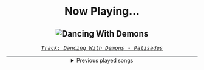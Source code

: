 <div align="center"> 
<h1>Now Playing...</h1>

![Dancing With Demons](https://i.scdn.co/image/ab67616d00001e02937c91edf78a7b6cbd51a909)
--
_<samp><a href="https://open.spotify.com/track/1H6Fuz44ZDQfOEeSCndzkd">Track: Dancing With Demons - Palisades</a></samp>_

<div style="border: 1px #4B5054 solid"></div>
<details>
  <summary>
    Previous played songs
  </summary>
  <table>
    <thead>
      <tr>
        <th>
          Artist
        </th>
        <th>
          Song
        </th>
        <th>
          Link
        </th>
      </tr>
    </thead>
    <tbody>
      <tr><td>Palisades</td><td>Dancing With Demons</td><td><a href="https://open.spotify.com/track/1H6Fuz44ZDQfOEeSCndzkd">https://open.spotify.com/track/1H6Fuz44ZDQfOEeSCndzkd</a></td></tr><tr><td>Palisades</td><td>Hard Feelings</td><td><a href="https://open.spotify.com/track/1kNrGuadOxpLlNRA2fo2DR">https://open.spotify.com/track/1kNrGuadOxpLlNRA2fo2DR</a></td></tr><tr><td>Palisades</td><td>Memories</td><td><a href="https://open.spotify.com/track/6cWhWHb9EbIX4lP3r9kE67">https://open.spotify.com/track/6cWhWHb9EbIX4lP3r9kE67</a></td></tr><tr><td>Palisades</td><td>Through Hell</td><td><a href="https://open.spotify.com/track/26HE6AP6CmJDhkyGRYrSht">https://open.spotify.com/track/26HE6AP6CmJDhkyGRYrSht</a></td></tr><tr><td>OCT</td><td>Don't Touch My Clogs</td><td><a href="https://open.spotify.com/track/4v8tyFARGc8p6z3Ri0xPLB">https://open.spotify.com/track/4v8tyFARGc8p6z3Ri0xPLB</a></td></tr><tr><td>OCT</td><td>Don't Touch My Clogs</td><td><a href="https://open.spotify.com/track/4v8tyFARGc8p6z3Ri0xPLB">https://open.spotify.com/track/4v8tyFARGc8p6z3Ri0xPLB</a></td></tr><tr><td>OCT</td><td>Don't Touch My Clogs</td><td><a href="https://open.spotify.com/track/4v8tyFARGc8p6z3Ri0xPLB">https://open.spotify.com/track/4v8tyFARGc8p6z3Ri0xPLB</a></td></tr><tr><td>OCT</td><td>Don't Touch My Clogs</td><td><a href="https://open.spotify.com/track/4v8tyFARGc8p6z3Ri0xPLB">https://open.spotify.com/track/4v8tyFARGc8p6z3Ri0xPLB</a></td></tr><tr><td>Dynazty</td><td>Apex</td><td><a href="https://open.spotify.com/track/0NEL2NUnH0CvGcsv1tJRt9">https://open.spotify.com/track/0NEL2NUnH0CvGcsv1tJRt9</a></td></tr><tr><td>Dynazty</td><td>Presence of Mind</td><td><a href="https://open.spotify.com/track/59S8Ygd3NlTfadqCyBiKDz">https://open.spotify.com/track/59S8Ygd3NlTfadqCyBiKDz</a></td></tr><tr><td>Dynazty</td><td>Paradise of the Architect</td><td><a href="https://open.spotify.com/track/7hqs3ETKRmNqS755z3a3S9">https://open.spotify.com/track/7hqs3ETKRmNqS755z3a3S9</a></td></tr><tr><td>Dynazty</td><td>The Man and the Elements</td><td><a href="https://open.spotify.com/track/4vtdjwr2ZyvdyYA6mrele1">https://open.spotify.com/track/4vtdjwr2ZyvdyYA6mrele1</a></td></tr><tr><td>Dynazty</td><td>The Dark Delight</td><td><a href="https://open.spotify.com/track/49BhHgwaPAJPrxk6WfcYBn">https://open.spotify.com/track/49BhHgwaPAJPrxk6WfcYBn</a></td></tr><tr><td>Dynazty</td><td>Heartless Madness</td><td><a href="https://open.spotify.com/track/4QaxyJsbo5AR3bnEB7ko8h">https://open.spotify.com/track/4QaxyJsbo5AR3bnEB7ko8h</a></td></tr><tr><td>Dynazty</td><td>Threading the Needle</td><td><a href="https://open.spotify.com/track/2A26MfC3X458oYqO9A7WHX">https://open.spotify.com/track/2A26MfC3X458oYqO9A7WHX</a></td></tr><tr><td>Dynazty</td><td>The Black</td><td><a href="https://open.spotify.com/track/1oAZZp31NpgMedmizH2k3H">https://open.spotify.com/track/1oAZZp31NpgMedmizH2k3H</a></td></tr><tr><td>Dynazty</td><td>The Black</td><td><a href="https://open.spotify.com/track/1oAZZp31NpgMedmizH2k3H">https://open.spotify.com/track/1oAZZp31NpgMedmizH2k3H</a></td></tr><tr><td>Dynazty</td><td>Threading the Needle</td><td><a href="https://open.spotify.com/track/2A26MfC3X458oYqO9A7WHX">https://open.spotify.com/track/2A26MfC3X458oYqO9A7WHX</a></td></tr><tr><td>Dynazty</td><td>Waterfall</td><td><a href="https://open.spotify.com/track/4vdcD3AH3bhRN5nJVYZVsF">https://open.spotify.com/track/4vdcD3AH3bhRN5nJVYZVsF</a></td></tr><tr><td>Dynazty</td><td>The Shoulder Devil - Bonus Track</td><td><a href="https://open.spotify.com/track/0CsvllCGlCojPXRu8GRbCP">https://open.spotify.com/track/0CsvllCGlCojPXRu8GRbCP</a></td></tr>
    </tbody>
  </table>
</details>

</div>

